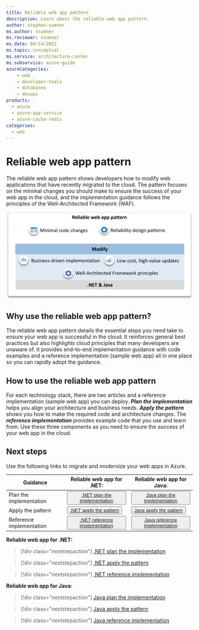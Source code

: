 ```yaml
---
title: Reliable web app pattern
description: Learn about the reliable web app pattern.
author: stephen-sumner    
ms.author: ssumner
ms.reviewer: ssumner
ms.date: 04/14/2022
ms.topic: conceptual
ms.service: architecture-center
ms.subservice: azure-guide
azureCategories:
    - web
    - developer-tools
    - databases
    - devops
products:
  - azure
  - azure-app-service
  - azure-cache-redis
categories:
  - web
---
```


# Reliable web app pattern

The reliable web app pattern shows developers how to modify web applications that have recently migrated to the cloud. The pattern focuses on the minimal changes you should make to ensure the success of your web app in the cloud, and the implementation guidance follows the principles of the Well-Architected Framework (WAF).

[![Diagram showing the principles of the reliable web app pattern](images/reliable-web-app-overview.png)](images/reliable-web-app-overview.png)

## Why use the reliable web app pattern?

The reliable web app pattern details the essential steps you need take to ensure your web app is successful in the cloud. It reinforces general best practices but also highlights cloud principles that many developers are unaware of. It provides end-to-end implementation guidance with code examples and a reference implementation (sample web app) all in one place so you can rapidly adopt the guidance.

## How to use the reliable web app pattern

For each technology stack, there are two articles and a reference implementation (sample web app) you can deploy. ***Plan the implementation*** helps you align your architecture and business needs. ***Apply the pattern*** shows you how to make the required code and architecture changes. The ***reference implementation*** provides example code that you use and learn from. Use these three components as you need to ensure the success of your web app in the cloud.

## Next steps

Use the following links to migrate and modernize your web apps in Azure.

| Guidance | Reliable web app for .NET: | Reliable web app for Java: |
| --- | --- | --- |
| Plan the implementation | <button class="nextstepaction">[.NET plan the implementation](./dotnet/pattern-overview.yml)</button> | <button class="nextstepaction">[Java plan the implementation](./java/plan-implementation.yml)</button> |
| Apply the pattern | <button class="nextstepaction">[.NET apply the pattern](./dotnet/apply-pattern.yml)</button> | <button class="nextstepaction">[Java apply the pattern](./java/apply-pattern.yml)</button> |
| Reference implementation | <button class="nextstepaction">[.NET reference implementation](https://aka.ms/eap/rwa/dotnet)</button> | <button class="nextstepaction">[Java reference implementation](https://github.com/Azure/reliable-web-app-pattern-java#reliable-web-app-pattern-for-java)</button> |


**Reliable web app for .NET:**

>[!div class="nextstepaction"]
> [.NET plan the implementation](./dotnet/pattern-overview.yml)

>[!div class="nextstepaction"]
>[.NET apply the pattern](./dotnet/apply-pattern.yml)

>[!div class="nextstepaction"]
>[.NET reference implementation](https://aka.ms/eap/rwa/dotnet)

**Reliable web app for Java:**

>[!div class="nextstepaction"]
>[Java plan the implementation](./java/plan-implementation.yml)

>[!div class="nextstepaction"]
>[Java apply the pattern](./java/apply-pattern.yml)

>[!div class="nextstepaction"]
>[Java reference implementation](https://github.com/Azure/reliable-web-app-pattern-java#reliable-web-app-pattern-for-java)
